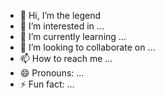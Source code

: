 - 👋 Hi, I’m the legend 
- 👀 I’m interested in ...
- 🌱 I’m currently learning ...
- 💞️ I’m looking to collaborate on ...
- 📫 How to reach me ...
- 😄 Pronouns: ...
- ⚡ Fun fact: ...

<!---
Hareedboy/Hareedboy is a ✨ special ✨ repository because its `README.md` (this file) appears on your GitHub profile.
You can click the Preview link to take a look at your changes.
--->
